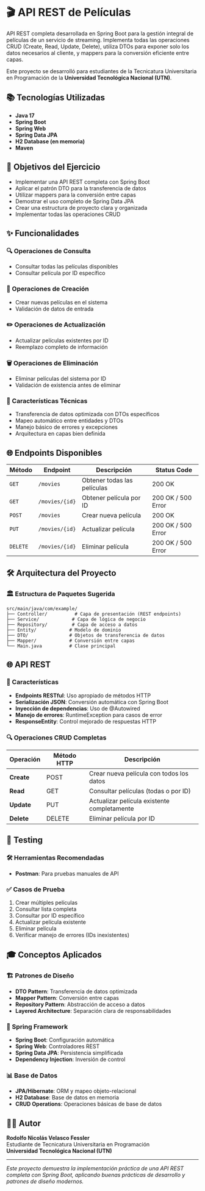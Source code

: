 # 🎬 API REST de Películas

API REST completa desarrollada en Spring Boot para la gestión integral de películas de un servicio de streaming. Implementa todas las operaciones CRUD (Create, Read, Update, Delete), utiliza DTOs para exponer solo los datos necesarios al cliente, y mappers para la conversión eficiente entre capas. 

Este proyecto se desarrolló para estudiantes de la Tecnicatura Universitaria en Programación de la **Universidad Tecnológica Nacional (UTN)**.

## 📚 Tecnologías Utilizadas

- **Java 17**
- **Spring Boot**
- **Spring Web**
- **Spring Data JPA**
- **H2 Database (en memoria)**
- **Maven**

## 🎯 Objetivos del Ejercicio

- Implementar una API REST completa con Spring Boot
- Aplicar el patrón DTO para la transferencia de datos
- Utilizar mappers para la conversión entre capas
- Demostrar el uso completo de Spring Data JPA
- Crear una estructura de proyecto clara y organizada
- Implementar todas las operaciones CRUD

## ✨ Funcionalidades

### 🔍 Operaciones de Consulta
- Consultar todas las películas disponibles
- Consultar película por ID específico

### 📝 Operaciones de Creación
- Crear nuevas películas en el sistema
- Validación de datos de entrada

### ✏️ Operaciones de Actualización
- Actualizar películas existentes por ID
- Reemplazo completo de información

### 🗑️ Operaciones de Eliminación
- Eliminar películas del sistema por ID
- Validación de existencia antes de eliminar

### 🔄 Características Técnicas
- Transferencia de datos optimizada con DTOs específicos
- Mapeo automático entre entidades y DTOs
- Manejo básico de errores y excepciones
- Arquitectura en capas bien definida

## 🌐 Endpoints Disponibles

| Método | Endpoint | Descripción | Status Code |
|--------|----------|-------------|-------------|
| `GET` | `/movies` | Obtener todas las películas | 200 OK |
| `GET` | `/movies/{id}` | Obtener película por ID | 200 OK / 500 Error |
| `POST` | `/movies` | Crear nueva película | 200 OK |
| `PUT` | `/movies/{id}` | Actualizar película | 200 OK / 500 Error |
| `DELETE` | `/movies/{id}` | Eliminar película | 200 OK / 500 Error |

## 🛠️ Arquitectura del Proyecto

### 🏛️ Estructura de Paquetes Sugerida

```
src/main/java/com/example/
├── Controller/          # Capa de presentación (REST endpoints)
├── Service/            # Capa de lógica de negocio
├── Repository/         # Capa de acceso a datos
├── Entity/            # Modelo de dominio
├── DTO/               # Objetos de transferencia de datos
├── Mapper/            # Conversión entre capas
└── Main.java          # Clase principal
```

## 🌐 API REST

### 📡 Características

- **Endpoints RESTful**: Uso apropiado de métodos HTTP
- **Serialización JSON**: Conversión automática con Spring Boot
- **Inyección de dependencias**: Uso de @Autowired
- **Manejo de errores**: RuntimeException para casos de error
- **ResponseEntity**: Control mejorado de respuestas HTTP

### 🔍 Operaciones CRUD Completas

| Operación | Método HTTP | Descripción |
|-----------|-------------|-------------|
| **Create** | POST | Crear nueva película con todos los datos |
| **Read** | GET | Consultar películas (todas o por ID) |
| **Update** | PUT | Actualizar película existente completamente |
| **Delete** | DELETE | Eliminar película por ID |

## 🧪 Testing

### 🛠️ Herramientas Recomendadas
- **Postman**: Para pruebas manuales de API

### ✅ Casos de Prueba

1. Crear múltiples películas
2. Consultar lista completa
3. Consultar por ID específico
4. Actualizar película existente
5. Eliminar película
6. Verificar manejo de errores (IDs inexistentes)

## 🎓 Conceptos Aplicados

### 🏗️ Patrones de Diseño

- **DTO Pattern**: Transferencia de datos optimizada
- **Mapper Pattern**: Conversión entre capas
- **Repository Pattern**: Abstracción de acceso a datos
- **Layered Architecture**: Separación clara de responsabilidades

### 🚀 Spring Framework

- **Spring Boot**: Configuración automática
- **Spring Web**: Controladores REST
- **Spring Data JPA**: Persistencia simplificada
- **Dependency Injection**: Inversión de control

### 📊 Base de Datos

- **JPA/Hibernate**: ORM y mapeo objeto-relacional
- **H2 Database**: Base de datos en memoria
- **CRUD Operations**: Operaciones básicas de base de datos

## 👨‍💻 Autor

**Rodolfo Nicolás Velasco Fessler**  
Estudiante de Tecnicatura Universitaria en Programación  
**Universidad Tecnológica Nacional (UTN)**

---

*Este proyecto demuestra la implementación práctica de una API REST completa con Spring Boot, aplicando buenas prácticas de desarrollo y patrones de diseño modernos.*